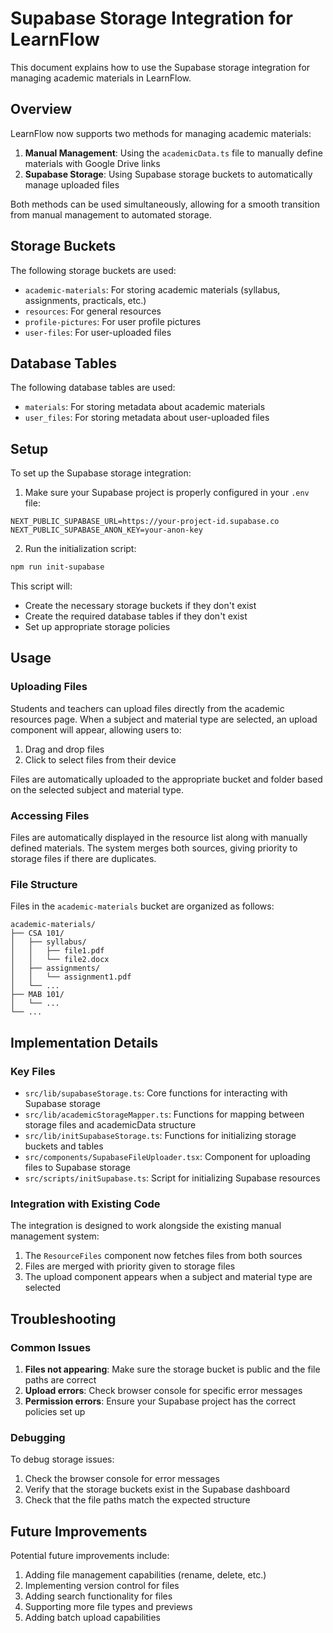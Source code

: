 # Supabase Storage Integration for LearnFlow

This document explains how to use the Supabase storage integration for managing academic materials in LearnFlow.

## Overview

LearnFlow now supports two methods for managing academic materials:

1. **Manual Management**: Using the `academicData.ts` file to manually define materials with Google Drive links
2. **Supabase Storage**: Using Supabase storage buckets to automatically manage uploaded files

Both methods can be used simultaneously, allowing for a smooth transition from manual management to automated storage.

## Storage Buckets

The following storage buckets are used:

- `academic-materials`: For storing academic materials (syllabus, assignments, practicals, etc.)
- `resources`: For general resources
- `profile-pictures`: For user profile pictures
- `user-files`: For user-uploaded files

## Database Tables

The following database tables are used:

- `materials`: For storing metadata about academic materials
- `user_files`: For storing metadata about user-uploaded files

## Setup

To set up the Supabase storage integration:

1. Make sure your Supabase project is properly configured in your `.env` file:

```
NEXT_PUBLIC_SUPABASE_URL=https://your-project-id.supabase.co
NEXT_PUBLIC_SUPABASE_ANON_KEY=your-anon-key
```

2. Run the initialization script:

```bash
npm run init-supabase
```

This script will:
- Create the necessary storage buckets if they don't exist
- Create the required database tables if they don't exist
- Set up appropriate storage policies

## Usage

### Uploading Files

Students and teachers can upload files directly from the academic resources page. When a subject and material type are selected, an upload component will appear, allowing users to:

1. Drag and drop files
2. Click to select files from their device

Files are automatically uploaded to the appropriate bucket and folder based on the selected subject and material type.

### Accessing Files

Files are automatically displayed in the resource list along with manually defined materials. The system merges both sources, giving priority to storage files if there are duplicates.

### File Structure

Files in the `academic-materials` bucket are organized as follows:

```
academic-materials/
├── CSA 101/
│   ├── syllabus/
│   │   ├── file1.pdf
│   │   └── file2.docx
│   ├── assignments/
│   │   └── assignment1.pdf
│   └── ...
├── MAB 101/
│   └── ...
└── ...
```

## Implementation Details

### Key Files

- `src/lib/supabaseStorage.ts`: Core functions for interacting with Supabase storage
- `src/lib/academicStorageMapper.ts`: Functions for mapping between storage files and academicData structure
- `src/lib/initSupabaseStorage.ts`: Functions for initializing storage buckets and tables
- `src/components/SupabaseFileUploader.tsx`: Component for uploading files to Supabase storage
- `src/scripts/initSupabase.ts`: Script for initializing Supabase resources

### Integration with Existing Code

The integration is designed to work alongside the existing manual management system:

1. The `ResourceFiles` component now fetches files from both sources
2. Files are merged with priority given to storage files
3. The upload component appears when a subject and material type are selected

## Troubleshooting

### Common Issues

1. **Files not appearing**: Make sure the storage bucket is public and the file paths are correct
2. **Upload errors**: Check browser console for specific error messages
3. **Permission errors**: Ensure your Supabase project has the correct policies set up

### Debugging

To debug storage issues:

1. Check the browser console for error messages
2. Verify that the storage buckets exist in the Supabase dashboard
3. Check that the file paths match the expected structure

## Future Improvements

Potential future improvements include:

1. Adding file management capabilities (rename, delete, etc.)
2. Implementing version control for files
3. Adding search functionality for files
4. Supporting more file types and previews
5. Adding batch upload capabilities
